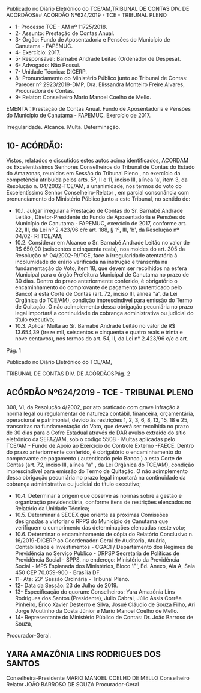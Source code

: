 Publicado  no  Diário  Eletrônico do TCE/AM,TRIBUNAL DE CONTAS DIV. DE ACÓRDÃOS## ACÓRDÃO Nº624/2019 - TCE - TRIBUNAL PLENO

- 1- Processo TCE - AM nº 11725/2018.
- 2- Assunto: Prestação de Contas Anual.
- 3- Órgão: Fundo de Aposentadoria e Pensões do Município de Canutama - FAPEMUC.
- 4- Exercício: 2017.
- 5- Responsável: Barnabé Andrade Leitão (Ordenador de Despesa).
- 6- Advogado: Não Possui.
- 7- Unidade Técnica: DICERP.
- 8- Pronunciamento  do  Ministério  Público  junto  ao  Tribunal  de  Contas: Parecer  nº 2923/2019-DMP, Dra. Elissandra Monteiro Freire Alvares, Procuradora de Contas.
- 9- Relator: Conselheiro Mario Manoel Coelho de Mello.

EMENTA :  Prestação  de  Contas  Anual.  Fundo  de Aposentadoria e Pensões do Município de Canutama - FAPEMUC. Exercício de 2017.

Irregularidade. Alcance. Multa. Determinação.

## 10-  ACÓRDÃO:

Vistos, relatados e discutidos estes autos acima identificados, ACORDAM os Excelentíssimos Senhores Conselheiros do Tribunal de Contas do Estado do Amazonas, reunidos em Sessão do Tribunal Pleno , no exercício da competência atribuída pelos arts. 5º, II e 11, inciso III, alínea 'a', item 3, da Resolução n. 04/2002-TCE/AM, à unanimidade, nos termos do voto do Excelentíssimo Senhor Conselheiro-Relator , em parcial consonância com pronunciamento do Ministério Público junto a este Tribunal, no sentido de:

- 10.1. Julgar  irregular a  Prestação  de  Contas  do Sr.  Barnabé  Andrade Leitão ,  Diretor-Presidente do Fundo de Aposentadoria e Pensões do Município de Canutama - FAPEMUC, exercício de 2017, conforme art. 22, III,  da  Lei  nº  2.423/96  c/c  art.  188,  §  1º,  III,  'b',  da  Resolução  nº 04/02- RI TCE/AM;
- 10.2. Considerar em Alcance o Sr. Barnabé Andrade Leitão no  valor  de R$ 650,00 (seiscentos e  cinquenta reais),  nos moldes  do  art.  305  da Resolução  n°  04/2002-RI/TCE,  face  à  irregularidade  atentatória  à incolumidade do erário verificada na instrução e transcrita na fundamentação do Voto, item 18, que devem ser recolhidos na esfera Municipal para o órgão Prefeitura Municipal de Canutama no prazo de 30  dias.  Dentro  do  prazo  anteriormente  conferido,  é  obrigatório  o encaminhamento  do  comprovante  de  pagamento  (autenticado  pelo Banco)  a  esta  Corte  de  Contas  (art.  72,  inciso  III,  alínea  "a',  da  Lei Orgânica  do  TCE/AM),  condição  imprescindível  para  emissão  do Termo de Quitação. O não adimplemento dessa obrigação pecuniária no prazo legal importará a continuidade da cobrança administrativa ou judicial do título executivo;
- 10.3. Aplicar  Multa ao Sr.  Barnabé  Andrade  Leitão no  valor  de R$ 13.654,39 (treze  mil,  seiscentos  e  cinquenta  e  quatro  reais  e  trinta  e nove centavos), nos termos do art. 54, II, da Lei n° 2.423/96 c/c o art.

Pág. 1

Publicado  no  Diário  Eletrônico do TCE/AM,

TRIBUNAL DE CONTAS DIV. DE ACÓRDÃOSPág. 2

## ACÓRDÃO Nº624/2019 - TCE - TRIBUNAL PLENO

308, VI, da Resolução 4/2002, por ato praticado com grave infração à norma legal ou regulamentar de natureza contábil, financeira, orçamentária, operacional e patrimonial, devido às restrições 1, 2, 3, 6, 8, 13, 15, 18 e 25, transcritas na fundamentação do Voto, que deverá ser  recolhida  no  prazo  de  30  dias  para  o  Cofre  Estadual  através  de DAR avulso extraído  do  sítio  eletrônico  da  SEFAZ/AM,  sob  o  código 5508 - Multas aplicadas pelo TCE/AM - Fundo de Apoio ao Exercício do Controle Externo -FAECE. Dentro do prazo anteriormente conferido, é obrigatório o encaminhamento do comprovante de pagamento ( autenticado pelo Banco )  a  esta Corte de Contas (art. 72, inciso III, alínea "a" , da Lei Orgânica do TCE/AM),  condição imprescindível para emissão do Termo de Quitação. O não adimplemento dessa obrigação pecuniária no prazo legal importará na continuidade da cobrança administrativa ou judicial do título executivo;

- 10.4. Determinar à  origem  que  observe  as  normas  sobre  a  gestão  e organização previdenciária, conforme itens de restrições elencados no Relatório da Unidade Técnica;
- 10.5. Determinar à SECEX que oriente as próximas Comissões designadas a  vistoriar  o  RPPS  do  Município  de  Canutama  que  verifiquem  o cumprimento das determinações elencadas neste voto;
- 10.6. Determinar o  encaminhamento  de  cópia  do  Relatório  Conclusivo  n. 16/2019-DICERP ao Coordenador-Geral de Auditoria, Atuária, Contabilidade e Investimentos - CGACI / Departamento dos Regimes de Previdência no Serviço Público - DRPSP Secretaria de Políticas de Previdência  Social  -  SPPS,  no  endereço:  Ministério  da  Previdência Social - MPS Esplanada dos Ministérios, Bloco 'F', Ed. Anexo, Ala A, Sala 450 CEP 70.059-900 - Brasília DF.
- 11-  Ata: 23ª Sessão Ordinária - Tribunal Pleno.
- 12-  Data da Sessão: 23 de Julho de 2019.
- 13-  Especificação  do  quorum: Conselheiros: Yara  Amazônia  Lins  Rodrigues  dos Santos (Presidente), Julio Cabral, Júlio Assis Corrêa Pinheiro, Érico Xavier Desterro e Silva,  Josué  Cláudio  de  Souza  Filho,  Ari  Jorge  Moutinho  da  Costa  Júnior  e  Mario Manoel Coelho de Mello.
- 14-  Representante  do  Ministério  Público  de  Contas: Dr. João  Barroso  de  Souza,

Procurador-Geral.

## YARA AMAZÔNIA LINS RODRIGUES DOS SANTOS

Conselheira-Presidente MARIO MANOEL COELHO DE MELLO Conselheiro Relator JOÃO BARROSO DE SOUZA Procurador-Geral